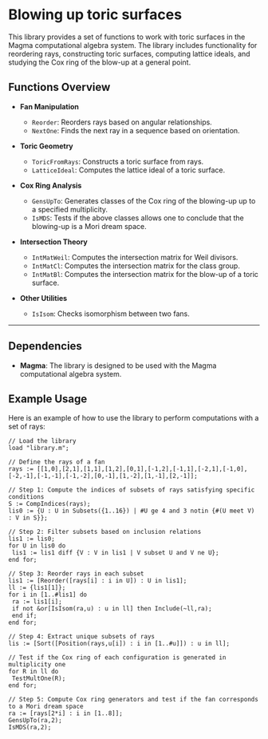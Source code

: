 # Blowing up toric surfaces

This library provides a set of functions to work with toric surfaces in the Magma computational algebra system. The library includes functionality for reordering rays, constructing toric surfaces, computing lattice ideals, and studying the Cox ring of the blow-up at a general point.

## Functions Overview

- **Fan Manipulation**
  - `Reorder`: Reorders rays based on angular relationships.
  - `NextOne`: Finds the next ray in a sequence based on orientation.

- **Toric Geometry**
  - `ToricFromRays`: Constructs a toric surface from rays.
  - `LatticeIdeal`: Computes the lattice ideal of a toric surface.

- **Cox Ring Analysis**
  - `GensUpTo`: Generates classes of the Cox ring of the blowing-up up to a specified multiplicity.
  - `IsMDS`: Tests if the above classes allows one to conclude that the blowing-up is a Mori dream space.

- **Intersection Theory**
  - `IntMatWeil`: Computes the intersection matrix for Weil divisors.
  - `IntMatCl`: Computes the intersection matrix for the class group.
  - `IntMatBl`: Computes the intersection matrix for the blow-up of a toric surface.

- **Other Utilities**
  - `IsIsom`: Checks isomorphism between two fans.
 
---

## Dependencies

- **Magma**: The library is designed to be used with the Magma computational algebra system.

## Example Usage

Here is an example of how to use the library to perform computations with a set of rays:

```magma
// Load the library
load "library.m";

// Define the rays of a fan
rays := [[1,0],[2,1],[1,1],[1,2],[0,1],[-1,2],[-1,1],[-2,1],[-1,0],[-2,-1],[-1,-1],[-1,-2],[0,-1],[1,-2],[1,-1],[2,-1]];

// Step 1: Compute the indices of subsets of rays satisfying specific conditions
S := CompIndices(rays);
lis0 := {U : U in Subsets({1..16}) | #U ge 4 and 3 notin {#(U meet V) : V in S}};

// Step 2: Filter subsets based on inclusion relations
lis1 := lis0;
for U in lis0 do
 lis1 := lis1 diff {V : V in lis1 | V subset U and V ne U};
end for;

// Step 3: Reorder rays in each subset
lis1 := [Reorder([rays[i] : i in U]) : U in lis1];
ll := {lis1[1]};
for i in [1..#lis1] do
 ra := lis1[i];
 if not &or[IsIsom(ra,u) : u in ll] then Include(~ll,ra); 
 end if;
end for;

// Step 4: Extract unique subsets of rays
lis := [Sort([Position(rays,u[i]) : i in [1..#u]]) : u in ll];

// Test if the Cox ring of each configuration is generated in multiplicity one
for R in ll do
 TestMultOne(R);
end for;

// Step 5: Compute Cox ring generators and test if the fan corresponds to a Mori dream space
ra := [rays[2*i] : i in [1..8]];
GensUpTo(ra,2);
IsMDS(ra,2);
